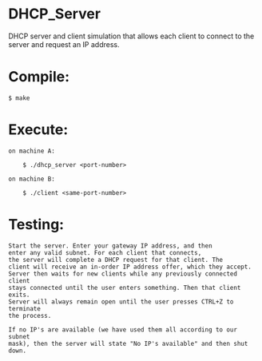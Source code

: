 # DHCP_Server
DHCP server and client simulation that allows each client to connect to the server and request an IP address.

# Compile:

    $ make

# Execute:

    on machine A:
        
        $ ./dhcp_server <port-number>

    on machine B:

        $ ./client <same-port-number>


# Testing:

    Start the server. Enter your gateway IP address, and then
    enter any valid subnet. For each client that connects,
    the server will complete a DHCP request for that client. The
    client will receive an in-order IP address offer, which they accept.
    Server then waits for new clients while any previously connected client
    stays connected until the user enters something. Then that client exits.
    Server will always remain open until the user presses CTRL+Z to terminate
    the process.

    If no IP's are available (we have used them all according to our subnet
    mask), then the server will state "No IP's available" and then shut down.
